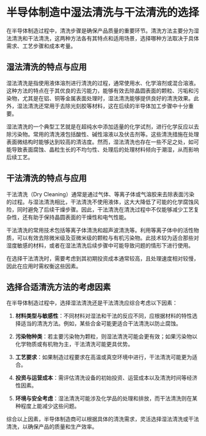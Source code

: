 # 半导体制造中湿法清洗与干法清洗的选择

在半导体制造过程中，清洗步骤是确保产品质量的重要环节。清洗方法主要分为湿法清洗和干法清洗，这两种方法各有其特点和适用场景，选择哪种方法取决于具体需求、工艺步骤和成本考量。

## 湿法清洗的特点与应用

湿法清洗是指使用液体溶剂进行清洗的过程，通常使用水、化学溶剂或混合溶液。这种方法的特点在于其优良的去污能力，能够有效去除晶圆表面的颗粒、污垢和污染物，尤其是在铝、铜等金属表面处理时，湿法清洗能够提供良好的清洗效果。此外，湿法清洗还常用于去除光刻胶等材料，这在后续的半导体加工步骤中十分重要。

湿法清洗的一个典型工艺就是在超纯水中添加适量的化学试剂，进行化学反应以去除污染物。常用的清洗液包括酸性、碱性溶液以及伏击剂等。这些清洗措施在处理表面微结构时能够达到较高的清洁度。然而，湿法清洗也存在一些不足之处，如可能导致表面腐蚀、晶粒生长的不均匀性、处理后的处理材料倾向于潮湿，从而影响后续工艺。

## 干法清洗的特点与应用

干法清洗（Dry Cleaning）通常是通过气体、等离子体或气溶胶来去除表面污染的过程。与湿法清洗相比，干法清洗不使用液体，这大大降低了可能的化学腐蚀风险，同时避免了后续干燥步骤。因此，干法清洗在清洗过程中不仅能够减少工艺复杂性，还有助于保持晶圆表面的干燥性和电气性能。

干法清洗的常用技术包括等离子体清洗和超声波清洗等。利用等离子体中的活性物质，可以有效去除微米级及亚微米级的颗粒与有机污染物。此技术较为适合那些对湿度敏感的材料，或者在湿法清洗后续步骤中可能导致问题的情形下进行使用。

在选择干法清洗时，需要考虑到其初期投资成本通常较高，且处理速度相对较慢，因此在应用时需权衡这些因素。

## 选择合适清洗方法的考虑因素

在半导体制造过程中，选择湿法清洗还是干法清洗应综合考虑以下因素：

1. **材料类型与敏感性**：不同材料对湿法和干法的反应不同，应根据材料的特性选择适当的清洗方法。例如，某些合金可能更适合干法清洗以防止腐蚀。

2. **污染物种类**：若主要污染物为颗粒，则湿法清洗可能会更有效；如果污染物以化学物质或有机物为主，干法清洗可能更具优势。

3. **工艺要求**：如果制造过程要求在高温或真空环境中进行，干法清洗可能更为适合。

4. **投资与运营成本**：需评估清洗设备的初始投资、运营成本以及清洗时间等经济性因素。

5. **环境与安全考虑**：湿法清洗可能涉及化学品的处理和排放，而干法清洗则在某种程度上能减少这些问题。

综合以上因素，半导体制造商可以根据具体的清洗需求，灵活选择湿法清洗或干法清洗，以确保产品的质量和生产效率。